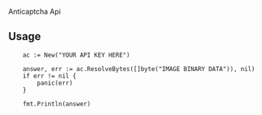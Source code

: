 Anticaptcha Api

Usage
-----

```golang
    ac := New("YOUR API KEY HERE")

	answer, err := ac.ResolveBytes([]byte("IMAGE BINARY DATA")), nil)
	if err != nil {
		panic(err)
	}
	
	fmt.Println(answer)
```